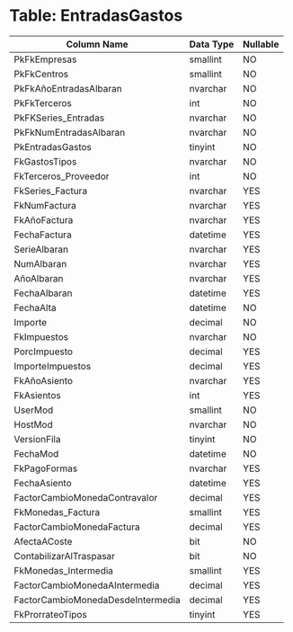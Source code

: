 # Table: EntradasGastos

| Column Name | Data Type | Nullable |
|-------------|-----------|----------|
| PkFkEmpresas | smallint | NO |
| PkFkCentros | smallint | NO |
| PkFkAñoEntradasAlbaran | nvarchar | NO |
| PkFkTerceros | int | NO |
| PkFKSeries_Entradas | nvarchar | NO |
| PkFkNumEntradasAlbaran | nvarchar | NO |
| PkEntradasGastos | tinyint | NO |
| FkGastosTipos | nvarchar | NO |
| FkTerceros_Proveedor | int | NO |
| FkSeries_Factura | nvarchar | YES |
| FkNumFactura | nvarchar | YES |
| FkAñoFactura | nvarchar | YES |
| FechaFactura | datetime | YES |
| SerieAlbaran | nvarchar | YES |
| NumAlbaran | nvarchar | YES |
| AñoAlbaran | nvarchar | YES |
| FechaAlbaran | datetime | YES |
| FechaAlta | datetime | NO |
| Importe | decimal | NO |
| FkImpuestos | nvarchar | NO |
| PorcImpuesto | decimal | YES |
| ImporteImpuestos | decimal | YES |
| FkAñoAsiento | nvarchar | YES |
| FkAsientos | int | YES |
| UserMod | smallint | NO |
| HostMod | nvarchar | NO |
| VersionFila | tinyint | NO |
| FechaMod | datetime | NO |
| FkPagoFormas | nvarchar | YES |
| FechaAsiento | datetime | YES |
| FactorCambioMonedaContravalor | decimal | YES |
| FkMonedas_Factura | smallint | YES |
| FactorCambioMonedaFactura | decimal | YES |
| AfectaACoste | bit | NO |
| ContabilizarAlTraspasar | bit | NO |
| FkMonedas_Intermedia | smallint | YES |
| FactorCambioMonedaAIntermedia | decimal | YES |
| FactorCambioMonedaDesdeIntermedia | decimal | YES |
| FkProrrateoTipos | tinyint | YES |
